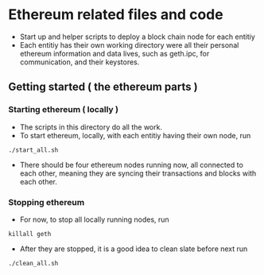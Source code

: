 # Ethereum related files and code
- Start up and helper scripts to deploy a block chain node for each entitiy
- Each entitiy has their own working directory were all their personal ethereum
  information and data lives, such as geth.ipc, for communication, and their
  keystores.


## Getting started ( the ethereum parts )
### Starting ethereum ( locally )
- The scripts in this directory do all the work.
- To start ethereum, locally, with each entitiy having their own node, run
```
./start_all.sh
```
- There should be four ethereum nodes running now, all connected to each other,
  meaning they are syncing their transactions and blocks with each other.

### Stopping ethereum
- For now, to stop all locally running nodes, run
```
killall geth
```
- After they are stopped, it is a good idea to clean slate before next run
```
./clean_all.sh
```

